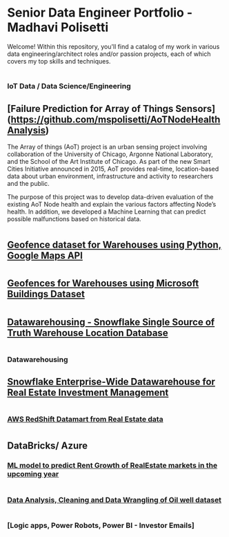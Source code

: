 # Senior Data Engineer Portfolio - Madhavi Polisetti

Welcome! Within this repository, you'll find a catalog of my work in various data engineering/architect roles and/or passion projects, each of which covers my top skills and techniques.

# 
### IoT Data / Data Science/Engineering

## [Failure Prediction for Array of Things Sensors] (https://github.com/mspolisetti/AoTNodeHealthAnalysis)
The Array of things (AoT) project is an urban sensing project involving collaboration of the University of Chicago, Argonne National Laboratory, and the School of the Art Institute of Chicago. As part of the new Smart Cities Initiative announced in 2015, AoT provides real-time, location-based data about urban environment, infrastructure and activity to researchers and the public. 

The purpose of this project was to develop data-driven evaluation of the existing AoT Node health and explain the various factors affecting Node’s health.  In addition, we developed a Machine Learning that can predict possible malfunctions based on historical data. 

#
## [Geofence dataset for Warehouses using Python, Google Maps API]()

#
## [Geofences for Warehouses using Microsoft Buildings Dataset]()

#
## [Datawarehousing - Snowflake Single Source of Truth Warehouse Location Database]()

#
### Datawarehousing 

## [Snowflake Enterprise-Wide Datawarehouse for Real Estate Investment Management]()

#
### [AWS RedShift Datamart from Real Estate data]()

#
## DataBricks/ Azure
### [ML model to predict Rent Growth of RealEstate markets in the upcoming year]()

#
### [Data Analysis, Cleaning and Data Wrangling of Oil well dataset]()

#
### [Logic apps, Power Robots, Power BI - Investor Emails]
